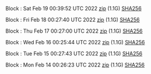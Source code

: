 Block [](https://testnet-insight.dashevo.org/insight/block/): Sat Feb 19 00:39:52 UTC 2022 [zip](https://dash-bootstrap.ams3.digitaloceanspaces.com/testnet/2022-02-19/bootstrap.dat.zip) (1.1G) [SHA256](https://dash-bootstrap.ams3.digitaloceanspaces.com/testnet/2022-02-19/sha256.txt)

Block [](https://testnet-insight.dashevo.org/insight/block/): Fri Feb 18 00:27:40 UTC 2022 [zip](https://dash-bootstrap.ams3.digitaloceanspaces.com/testnet/2022-02-18/bootstrap.dat.zip) (1.1G) [SHA256](https://dash-bootstrap.ams3.digitaloceanspaces.com/testnet/2022-02-18/sha256.txt)

Block [](https://testnet-insight.dashevo.org/insight/block/): Thu Feb 17 00:27:00 UTC 2022 [zip](https://dash-bootstrap.ams3.digitaloceanspaces.com/testnet/2022-02-17/bootstrap.dat.zip) (1.1G) [SHA256](https://dash-bootstrap.ams3.digitaloceanspaces.com/testnet/2022-02-17/sha256.txt)

Block [](https://testnet-insight.dashevo.org/insight/block/): Wed Feb 16 00:25:44 UTC 2022 [zip](https://dash-bootstrap.ams3.digitaloceanspaces.com/testnet/2022-02-16/bootstrap.dat.zip) (1.1G) [SHA256](https://dash-bootstrap.ams3.digitaloceanspaces.com/testnet/2022-02-16/sha256.txt)

Block [](https://testnet-insight.dashevo.org/insight/block/): Tue Feb 15 00:27:43 UTC 2022 [zip](https://dash-bootstrap.ams3.digitaloceanspaces.com/testnet/2022-02-15/bootstrap.dat.zip) (1.1G) [SHA256](https://dash-bootstrap.ams3.digitaloceanspaces.com/testnet/2022-02-15/sha256.txt)

Block [](https://testnet-insight.dashevo.org/insight/block/): Mon Feb 14 00:26:23 UTC 2022 [zip](https://dash-bootstrap.ams3.digitaloceanspaces.com/testnet/2022-02-14/bootstrap.dat.zip) (1.1G) [SHA256](https://dash-bootstrap.ams3.digitaloceanspaces.com/testnet/2022-02-14/sha256.txt)
